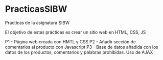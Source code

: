 # PracticasSIBW
Practicas de la asignatura SIBW

El objetivo de estas prácticas es crear un sitio web en HTML, CSS, JS

P1 - Página web creada con HMTL y CSS
P2 - Añadir sección de comentarios al producto con Javascript
P3 - Base de datos añadida con los datos de los productos, comentarios y palabras prohibidas. Uso de AJAX
